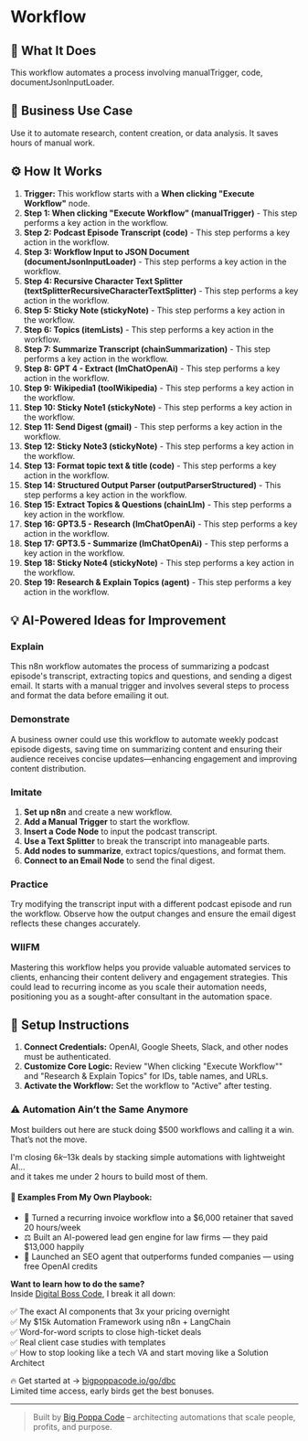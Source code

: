 # Workflow

## 🚀 What It Does
This workflow automates a process involving manualTrigger, code, documentJsonInputLoader.

## 💼 Business Use Case
Use it to automate research, content creation, or data analysis. It saves hours of manual work.

## ⚙️ How It Works
1.  **Trigger:** This workflow starts with a **When clicking "Execute Workflow"** node.
2. **Step 1: When clicking "Execute Workflow" (manualTrigger)** - This step performs a key action in the workflow.
3. **Step 2: Podcast Episode Transcript (code)** - This step performs a key action in the workflow.
4. **Step 3: Workflow Input to JSON Document (documentJsonInputLoader)** - This step performs a key action in the workflow.
5. **Step 4: Recursive Character Text Splitter (textSplitterRecursiveCharacterTextSplitter)** - This step performs a key action in the workflow.
6. **Step 5: Sticky Note (stickyNote)** - This step performs a key action in the workflow.
7. **Step 6: Topics (itemLists)** - This step performs a key action in the workflow.
8. **Step 7: Summarize Transcript (chainSummarization)** - This step performs a key action in the workflow.
9. **Step 8: GPT 4 - Extract (lmChatOpenAi)** - This step performs a key action in the workflow.
10. **Step 9: Wikipedia1 (toolWikipedia)** - This step performs a key action in the workflow.
11. **Step 10: Sticky Note1 (stickyNote)** - This step performs a key action in the workflow.
12. **Step 11: Send Digest (gmail)** - This step performs a key action in the workflow.
13. **Step 12: Sticky Note3 (stickyNote)** - This step performs a key action in the workflow.
14. **Step 13: Format topic text & title (code)** - This step performs a key action in the workflow.
15. **Step 14: Structured Output Parser (outputParserStructured)** - This step performs a key action in the workflow.
16. **Step 15: Extract Topics & Questions (chainLlm)** - This step performs a key action in the workflow.
17. **Step 16: GPT3.5 - Research (lmChatOpenAi)** - This step performs a key action in the workflow.
18. **Step 17: GPT3.5 - Summarize (lmChatOpenAi)** - This step performs a key action in the workflow.
19. **Step 18: Sticky Note4 (stickyNote)** - This step performs a key action in the workflow.
20. **Step 19: Research & Explain Topics (agent)** - This step performs a key action in the workflow.

## 💡 AI-Powered Ideas for Improvement
### Explain
This n8n workflow automates the process of summarizing a podcast episode's transcript, extracting topics and questions, and sending a digest email. It starts with a manual trigger and involves several steps to process and format the data before emailing it out.

### Demonstrate
A business owner could use this workflow to automate weekly podcast episode digests, saving time on summarizing content and ensuring their audience receives concise updates—enhancing engagement and improving content distribution.

### Imitate
1. **Set up n8n** and create a new workflow.
2. **Add a Manual Trigger** to start the workflow.
3. **Insert a Code Node** to input the podcast transcript.
4. **Use a Text Splitter** to break the transcript into manageable parts.
5. **Add nodes to summarize**, extract topics/questions, and format them.
6. **Connect to an Email Node** to send the final digest.

### Practice
Try modifying the transcript input with a different podcast episode and run the workflow. Observe how the output changes and ensure the email digest reflects these changes accurately.

### WIIFM
Mastering this workflow helps you provide valuable automated services to clients, enhancing their content delivery and engagement strategies. This could lead to recurring income as you scale their automation needs, positioning you as a sought-after consultant in the automation space.

## 🔧 Setup Instructions
1. **Connect Credentials:** OpenAI, Google Sheets, Slack, and other nodes must be authenticated.
2. **Customize Core Logic:** Review "When clicking "Execute Workflow"" and "Research & Explain Topics" for IDs, table names, and URLs.
3. **Activate the Workflow:** Set the workflow to "Active" after testing.

### ⚠️ Automation Ain’t the Same Anymore

Most builders out here are stuck doing $500 workflows and calling it a win.  
That’s not the move.  

I'm closing $6k–$13k deals by stacking simple automations with lightweight AI...  
and it takes me under 2 hours to build most of them.

#### 🧠 Examples From My Own Playbook:
- 🔁 Turned a recurring invoice workflow into a $6,000 retainer that saved 20 hours/week  
- ⚖️ Built an AI-powered lead gen engine for law firms — they paid $13,000 happily  
- 🚀 Launched an SEO agent that outperforms funded companies — using free OpenAI credits  

**Want to learn how to do the same?**  
Inside [Digital Boss Code](https://bigpoppacode.io/go/dbc), I break it all down:

✅ The exact AI components that 3x your pricing overnight  
✅ My $15k Automation Framework using n8n + LangChain  
✅ Word-for-word scripts to close high-ticket deals  
✅ Real client case studies with templates  
✅ How to stop looking like a tech VA and start moving like a Solution Architect  

🔥 Get started at → [bigpoppacode.io/go/dbc](https://bigpoppacode.io/go/dbc)  
Limited time access, early birds get the best bonuses.

---
> Built by [Big Poppa Code](https://bigpoppacode.io) – architecting automations that scale people, profits, and purpose.
